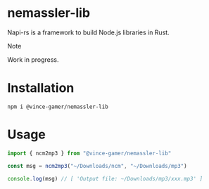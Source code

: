 # nemassler-lib

Napi-rs is a framework to build Node.js libraries in Rust.

> [!NOTE]
> Work in progress.

# Installation

```shell
npm i @vince-gamer/nemassler-lib
```

# Usage

```ts
import { ncm2mp3 } from "@vince-gamer/nemassler-lib"

const msg = ncm2mp3("~/Downloads/ncm", "~/Downloads/mp3")

console.log(msg) // [ 'Output file: ~/Downloads/mp3/xxx.mp3' ]
```